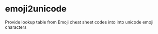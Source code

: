 # emoji2unicode
Provide lookup table from Emoji cheat sheet codes into into unicode emoji characters

